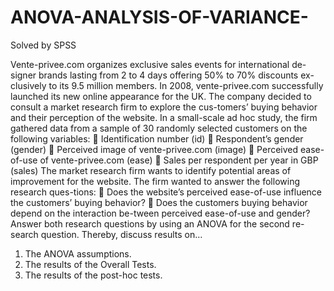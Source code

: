 # ANOVA-ANALYSIS-OF-VARIANCE-
Solved by SPSS

Vente-privee.com organizes exclusive sales events for international de-signer brands lasting from 2 to 4 days offering 50% to 70% discounts ex-clusively to its 9.5 million members. In 2008, vente-privee.com successfully launched its new online appearance for the UK.
The company decided to consult a market research firm to explore the cus-tomers’ buying behavior and their perception of the website.
In a small-scale ad hoc study, the firm gathered data from a sample of 30 randomly selected customers on the following variables:
 Identification number (id)
 Respondent’s gender (gender)
 Perceived image of vente-privee.com (image)
 Perceived ease-of-use of vente-privee.com (ease)
 Sales per respondent per year in GBP (sales)
The market research firm wants to identify potential areas of improvement for the website. The firm wanted to answer the following research ques-tions:
 Does the website’s perceived ease-of-use influence the customers’ buying behavior?
 Does the customers buying behavior depend on the interaction be-tween perceived ease-of-use and gender?
Answer both research questions by using an ANOVA for the second re-search question. Thereby, discuss results on…
1) The ANOVA assumptions.
2) The results of the Overall Tests.
3) The results of the post-hoc tests.
